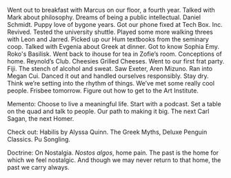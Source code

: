 Went out to breakfast with Marcus on our floor, a fourth year. Talked with Mark about philosophy. Dreams of being a public intellectual. Daniel Schmidt. Puppy love of bygone years. Got our phone fixed at Tech Box. Inc. Revived. Tested the university shuttle. Played some more walking threes with Leon and Jarred. Picked up our Hum textbooks from the seminary coop. Talked with Evgenia about Greek at dinner. Got to know Sophia Emy. Roko's Basilisk. Went back to ihouse for tea in Zofie’s room. Conceptions of home. Reynold’s Club. Cheesies Grilled Cheeses. Went to our first frat party. Fiji. The stench of alcohol and sweat. Saw Exeter, Aren Mizuno. Ran into Megan Cui. Danced it out and handled ourselves responsibly. Stay dry. Think we’re setting into the rhythm of things. We’ve met some really cool people. Frisbee tomorrow. Figure out how to get to the Art Institute.

Memento: Choose to live a meaningful life. Start with a podcast. Set a table on the quad and talk to people. Our path to making it big. The next Carl Sagan, the next Homer.

Check out: Habilis by Alyssa Quinn. The Greek Myths, Deluxe Penguin Classics. Pu Songling. 

Doctrine: On Nostalgia. *Nostos algos*, home pain. The past is the home for which we feel nostalgic. And though we may never return to that home, the past we carry always.